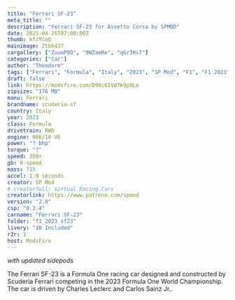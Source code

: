 ```yaml
---
title: "Ferrari SF-23"
meta_title: ""
description: "Ferrari SF-23 for Assetto Corsa by SPMOD"
date: 2025-04-26T07:00:00Z
thumb: kfzYcoQ
mainimage: Ztbk4J7
cargallery: ["ZuuwP8O", "9WZaeRe", "qGr3HsT"]
categories: ["Car"]
author: "Theodore"
tags: ["Ferrari", "Formula", "Italy", "2023", "SP Mod", "F1", "F1 2023"]
draft: false
link: https://modsfire.com/D90c6IVd7k9p9Le
zipsize: "176 MB"
manu: Ferrari
brandname: scuderia-sf
country: Italy
year: 2023
class: Formula
drivetrain: RWD
engine: 066/10 V6
power: "? bhp"
torque: "?"
speed: 350+
gb: 8-speed
mass: 715
accel: 1.9 seconds
creator: SP Mod
# creatorfull: Virtual Racing Cars
creatorlink: https://www.patreon.com/spmod
version: "2.0"
csp: "0.2.4"
carname: "Ferrari SF-23"
folder: "f1_2023_sf23"
livery: "10 Included"
r2r: 1
host: ModsFire
---
```


*with updated sidepods*

The Ferrari SF-23 is a Formula One racing car designed and constructed by Scuderia Ferrari competing in the 2023 Formula One World Championship.
The car is driven by Charles Leclerc and Carlos Sainz Jr..